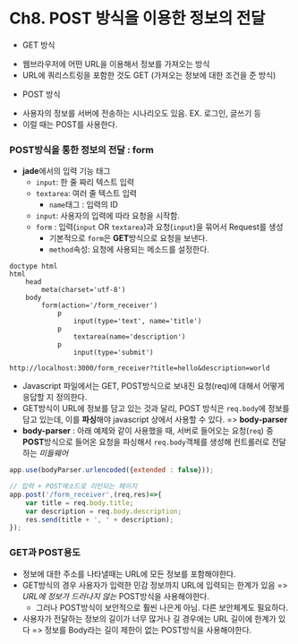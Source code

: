 # Ch8. POST 방식을 이용한 정보의 전달

* GET 방식
- 웹브라우저에 어떤 URL을 이용해서 정보를 가져오는 방식
- URL에 쿼리스트링을 포함한 것도 GET (가져오는 정보에 대한 조건을 준 방식)

* POST 방식
- 사용자의 정보를 서버에 전송하는 시나리오도 있음. EX. 로그인, 글쓰기 등
- 이럴 때는 POST를 사용한다.

### POST방식을 통한 정보의 전달 : form
* **jade**에서의 입력 기능 태그
    * `input`: 한 줄 짜리 텍스트 입력
    * `textarea`: 여러 줄 텍스트 입력
        - `name`태그 : 입력의 ID
    * `input`: 사용자의 입력에 따라 요청을 시작함.
    * `form` : 입력(`input` OR  `textarea`)과 요청(`input`)을 묶어서 Request를 생성
        - 기본적으로 `form`은 **GET**방식으로 요청을 보낸다.
        - `method`속성: 요청에 사용되는 메소드를 설정한다. 
``` jade
doctype html 
html 
    head 
        meta(charset='utf-8')
    body
        form(action='/form_receiver')
            p 
                input(type='text', name='title')
            p 
                textarea(name='description')
            p
                input(type='submit')
```
```
http://localhost:3000/form_receiver?title=hello&description=world
```
* Javascript 파일에서는 GET, POST방식으로 보내진 요청(req)에 대해서 어떻게 응답할 지 정의한다.
* GET방식이 URL에 정보를 담고 있는 것과 달리, POST 방식은 `req.body`에 정보를 담고 있는데, 이를 **파싱**해야 javascript 상에서 사용할 수 있다. => **body-parser**
* **body-parser** : 아래 예제와 같이 사용했을 때, 서버로 들어오는 요청(`req`) 중 **POST**방식으로 들어온 요청을 파싱해서 `req.body`객체를 생성해 컨트롤러로 전달하는 *미들웨어*
```javascript
app.use(bodyParser.urlencoded({extended : false}));

// 입력 + POST메소드로 리턴되는 페이지
app.post('/form_receiver',(req,res)=>{
    var title = req.body.title;
    var description = req.body.description;
    res.send(title + ', ' + description);
});
```

### GET과 POST용도
- 정보에 대한 주소를 나타낼때는 URL에 모든 정보를 포함해야한다.
- GET방식의 경우 사용자가 입력한 민감 정보까지 URL에 입력되는 한계가 있음 => *URL에 정보가 드러나지 않는* POST방식을 사용해야한다.
    - 그러나 POST방식이 보안적으로 훨씬 나은게 아님. 다른 보안체계도 필요하다.
- 사용자가 전달하는 정보의 길이가 너무 많거나 길 경우에는 URL 길이에 한계가 있다 => 정보를 Body라는 길이 제한이 없는 POST방식을 사용해야한다.